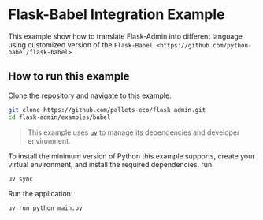 # Flask-Babel Integration Example

This example show how to translate Flask-Admin into different language using customized version of the `Flask-Babel <https://github.com/python-babel/flask-babel>`

## How to run this example

Clone the repository and navigate to this example:

```bash
git clone https://github.com/pallets-eco/flask-admin.git
cd flask-admin/examples/babel
```

> This example uses [`uv`](https://docs.astral.sh/uv/) to manage its dependencies and developer environment.

To install the minimum version of Python this example supports, create your virtual environment, and install the required dependencies, run:

```bash
uv sync
```

Run the application:

```bash
uv run python main.py
```
